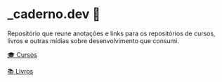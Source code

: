 # _caderno.dev 📓

Repositório que reune anotações e links para os repositórios de cursos, livros e outras mídias sobre desenvolvimento que consumi.

[🎓 Cursos](./cursos/README.md)

[📚 Livros](./livros/README.md)
